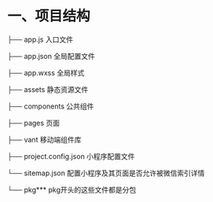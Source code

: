 # 一、项目结构

├── app.js                 入口文件

├── app.json                全局配置文件

├── app.wxss               全局样式

├── assets                静态资源文件

├── components              公共组件

├── pages                  页面    &#x20;

├── vant                   移动端组件库  &#x20;

├── project.config.json     小程序配置文件

└── sitemap.json            配置小程序及其页面是否允许被微信索引详情

└── pkg\*\*\*                   pkg开头的这些文件都是分包
